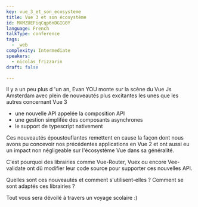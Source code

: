 ```yaml
---
key: vue_3_et_son_ecosysteme
title: Vue 3 et son écosystème
id: MXMZUEFiqCqp6nDGIG0Y
language: French
talkType: conference
tags:
  - _web
complexity: Intermediate
speakers:
  - nicolas_frizzarin
draft: false

---
```


Il y a un peu plus d 'un an, Evan YOU monte sur la scène du Vue Js Amsterdam avec plein de nouveautés plus excitantes les unes que les autres concernant Vue 3
- une nouvelle API appelée la composition API
- une gestion simplifée des composants asynchrones
- le support de typescript nativement

Ces nouveautés époustouflantes remettent en cause la façon dont nous avons pu concevoir nos précédentes applications en Vue 2 et ont aussi eu un impact non négligeable sur l'écosystème Vue dans sa généralité.

C'est pourquoi des librairies comme Vue-Router, Vuex ou encore Vee-validate ont dû modifier leur code source pour supporter  ces nouvelles API. 

Quelles sont ces nouveautés et comment s'utilisent-elles ? Comment se sont adaptés ces librairies ? 

Tout vous sera dévoilé à travers un voyage scolaire :) 

